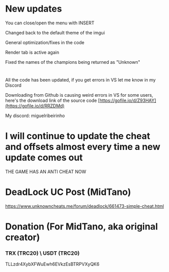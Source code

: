 # New updates

You can close/open the menu with INSERT

Changed back to the default theme of the imgui

General optimization/fixes in the code

Render tab is active again

Fixed the names of the champions being returned as "Unknown"
#
All the code has been updated, if you get errors in VS let me know in my Discord

Downloading from Github is causing weird errors in VS for some users, here's the download link of the source code
[https://gofile.io/d/Z93HAY](https://gofile.io/d/RRZDMd)

My discord: miguelribeirinho

# I will continue to update the cheat and offsets almost every time a new update comes out
THE GAME HAS AN ANTI CHEAT NOW
#
#
#

# DeadLock UC Post (MidTano)

https://www.unknowncheats.me/forum/deadlock/661473-simple-cheat.html

# Donation (For MidTano, aka original creator)
### TRX (TRC20) \ USDT (TRC20)
TLLzdr4XybXFWuEwh6EVkzEsBTRPVXyQK6 
